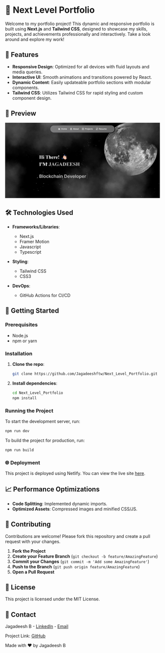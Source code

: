 # 🚀 Next Level Portfolio

Welcome to my portfolio project! This dynamic and responsive portfolio is built using **Next.js** and **Tailwind CSS**, designed to showcase my skills, projects, and achievements professionally and interactively. Take a look around and explore my work!

## 🌟 Features

- **Responsive Design**: Optimized for all devices with fluid layouts and media queries.
- **Interactive UI**: Smooth animations and transitions powered by React.
- **Dynamic Content**: Easily updateable portfolio sections with modular components.
- **Tailwind CSS**: Utilizes Tailwind CSS for rapid styling and custom component design.

## 📸 Preview

![Portfolio Preview](./Assets/Projects/Portfolio.png)

## 🛠️ Technologies Used

- **Frameworks/Libraries**:

  - Next.js
  - Framer Motion
  - Javascript
  - Typescript

- **Styling**:

  - Tailwind CSS
  - CSS3

- **DevOps**:
  - GitHub Actions for CI/CD

## 🚀 Getting Started

### Prerequisites

- Node.js
- npm or yarn

### Installation

1. **Clone the repo**:
   ```sh
   git clone https://github.com/Jagadeeshftw/Next_Level_Portfolio.git
   ```
2. **Install dependencies**:
   ```sh
   cd Next_Level_Portfolio
   npm install
   ```

### Running the Project

To start the development server, run:

```sh
npm run dev
```

To build the project for production, run:

```sh
npm run build
```

### 🌐 Deployment

This project is deployed using Netlify. You can view the live site [here](https://jagadeeshftw.netlify.app/).

## 📈 Performance Optimizations

- **Code Splitting**: Implemented dynamic imports.
- **Optimized Assets**: Compressed images and minified CSS/JS.

## 🤝 Contributing

Contributions are welcome! Please fork this repository and create a pull request with your changes.

1. **Fork the Project**
2. **Create your Feature Branch** (`git checkout -b feature/AmazingFeature`)
3. **Commit your Changes** (`git commit -m 'Add some AmazingFeature'`)
4. **Push to the Branch** (`git push origin feature/AmazingFeature`)
5. **Open a Pull Request**

## 📝 License

This project is licensed under the MIT License.

## 📧 Contact

Jagadeesh B - [LinkedIn](https://www.linkedin.com/in/jagadeesh-b-042b38208/) - [Email](mailto:jagadeesh26062002@gmail.com)

Project Link: [GitHub](https://github.com/Jagadeeshftw/Next_Level_Portfolio)

Made with ❤️ by Jagadeesh B
